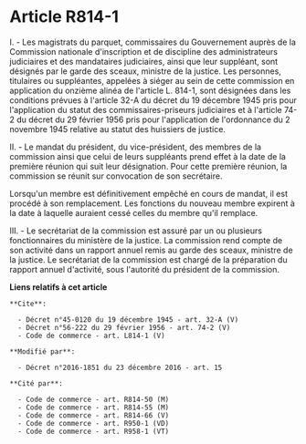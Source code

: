 # Article R814-1

I. - Les magistrats du parquet, commissaires du Gouvernement auprès de la Commission nationale d'inscription et de discipline
des administrateurs judiciaires et des mandataires judiciaires, ainsi que leur suppléant, sont désignés par le garde des
sceaux, ministre de la justice. Les personnes, titulaires ou suppléantes, appelées à siéger au sein de cette commission en
application du onzième alinéa de l'article L. 814-1, sont désignées dans les conditions prévues à l'article 32-A du décret du
19 décembre 1945 pris pour l'application du statut des commissaires-priseurs judiciaires et à l'article 74-2 du décret du 29
février 1956 pris pour l'application de l'ordonnance du 2 novembre 1945 relative au statut des huissiers de justice.

II. - Le mandat du président, du vice-président, des membres de la commission ainsi que celui de leurs suppléants prend effet
à la date de la première réunion qui suit leur désignation. Pour cette première réunion, la commission se réunit sur
convocation de son secrétaire.

Lorsqu'un membre est définitivement empêché en cours de mandat, il est procédé à son remplacement. Les fonctions du nouveau
membre expirent à la date à laquelle auraient cessé celles du membre qu'il remplace.

III. - Le secrétariat de la commission est assuré par un ou plusieurs fonctionnaires du ministère de la justice. La
commission rend compte de son activité dans un rapport annuel remis au garde des sceaux, ministre de la justice. Le
secrétariat de la commission est chargé de la préparation du rapport annuel d'activité, sous l'autorité du président de la
commission.

**Liens relatifs à cet article**

	**Cite**:

	  - Décret n°45-0120 du 19 décembre 1945 - art. 32-A (V)
	  - Décret n°56-222 du 29 février 1956 - art. 74-2 (V)
	  - Code de commerce - art. L814-1 (V)

	**Modifié par**:

	  - Décret n°2016-1851 du 23 décembre 2016 - art. 15

	**Cité par**:

	  - Code de commerce - art. R814-50 (M)
	  - Code de commerce - art. R814-55 (M)
	  - Code de commerce - art. R814-66 (V)
	  - Code de commerce - art. R950-1 (VD)
	  - Code de commerce - art. R958-1 (VT)

